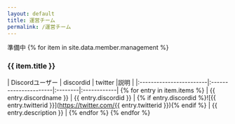 ```yaml
---
layout: default
title: 運営チーム
permalink: /運営チーム
---
```

準備中
{% for item in site.data.member.management %}
    <h3>{{ item.title }}</h3>
| Discordユーザー          | discordid             | twitter |説明         |
|:------------------------|:----------------------|:--------|:------------|
        {% for entry in item.items %}
| {{ entry.discordname }} | {{ entry.discordid }} | {% if entry.discordid %}![{{ entry.twitterid }}](https://twitter.com/{{ entry.twitterid }}){% endif %} | {{ entry.description }} |
        {% endfor %}
  {% endfor %}
